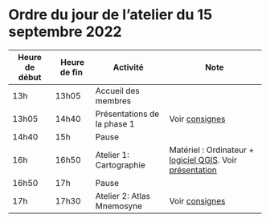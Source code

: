 # Ordre du jour de l’atelier du 15 septembre 2022


| Heure de début | Heure de fin | Activité | Note |
|----|----|----|----|
|13h|13h05|Accueil des membres||
|13h05|14h40|Présentations de la phase 1|Voir [consignes](https://github.com/orgs/CUPUM/teams/ame6415_2022/discussions/2)|
|14h40|15h|Pause||
|16h|16h50|Atelier 1: Cartographie|Matériel : Ordinateur + [logiciel QGIS](https://www.qgis.org/en/site/forusers/download.html). Voir [présentation](https://github.com/CUPUM/ecometropole_laurentienne/blob/9583a70e72229c7487fdd9723cf5a5c6aac2a790/enseignement/20220915/forest-presentation-etude_cartographique-20220915.pdf)|
|16h50|17h|Pause||
|17h|17h30|Atelier 2: Atlas Mnemosyne|Voir [consignes](https://github.com/CUPUM/ecometropole_laurentienne/blob/4b15d794ca863d56cc490742a452bf6ade6e17c9/enseignement/20220915/koseki-consignes-atlas_menmosyne-20220915.md)|

